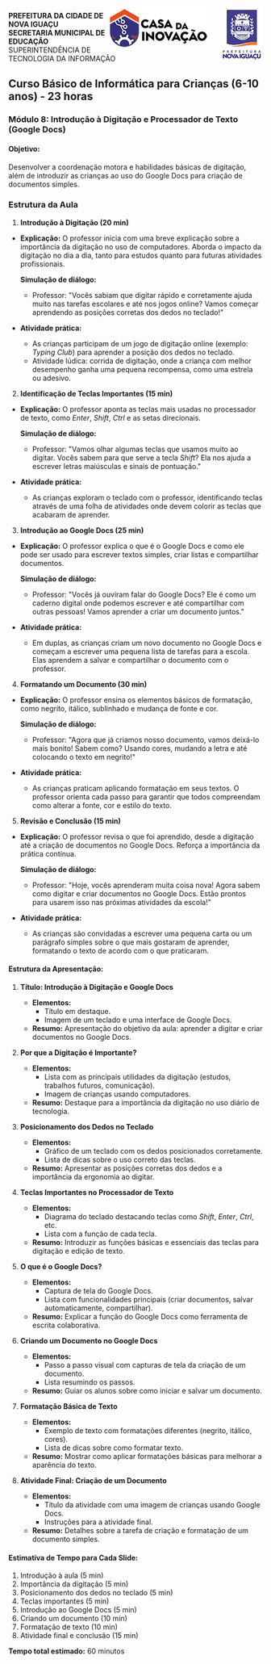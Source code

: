<img src="Imagem/logopcni.png" align="right" style="margin-top:5px; " />
<img src="Imagem/logoCasaInovacao.png" align="right" style="margin-top:5px;margin-right:20px" />

**PREFEITURA DA CIDADE DE NOVA IGUAÇU** <br>
**SECRETARIA MUNICIPAL DE EDUCAÇÃO** <br>
SUPERINTENDÊNCIA DE TECNOLOGIA DA INFORMAÇÃO <br>

## Curso Básico de Informática para Crianças (6-10 anos) - 23 horas

### Módulo 8: Introdução à Digitação e Processador de Texto (Google Docs)

#### Objetivo:
Desenvolver a coordenação motora e habilidades básicas de digitação, além de introduzir as crianças ao uso do Google Docs para criação de documentos simples.


### Estrutura da Aula

1. **Introdução à Digitação (20 min)**
- **Explicação:**
  O professor inicia com uma breve explicação sobre a importância da digitação no uso de computadores. Aborda o impacto da digitação no dia a dia, tanto para estudos quanto para futuras atividades profissionais.
  
  **Simulação de diálogo:**
  - Professor: "Vocês sabiam que digitar rápido e corretamente ajuda muito nas tarefas escolares e até nos jogos online? Vamos começar aprendendo as posições corretas dos dedos no teclado!"

- **Atividade prática:**
  - As crianças participam de um jogo de digitação online (exemplo: *Typing Club*) para aprender a posição dos dedos no teclado.
  - Atividade lúdica: corrida de digitação, onde a criança com melhor desempenho ganha uma pequena recompensa, como uma estrela ou adesivo.

2. **Identificação de Teclas Importantes (15 min)**
- **Explicação:**
  O professor aponta as teclas mais usadas no processador de texto, como *Enter*, *Shift*, *Ctrl* e as setas direcionais.

  **Simulação de diálogo:**
  - Professor: "Vamos olhar algumas teclas que usamos muito ao digitar. Vocês sabem para que serve a tecla *Shift*? Ela nos ajuda a escrever letras maiúsculas e sinais de pontuação."

- **Atividade prática:**
  - As crianças exploram o teclado com o professor, identificando teclas através de uma folha de atividades onde devem colorir as teclas que acabaram de aprender.

3. **Introdução ao Google Docs (25 min)**
- **Explicação:**
  O professor explica o que é o Google Docs e como ele pode ser usado para escrever textos simples, criar listas e compartilhar documentos.

  **Simulação de diálogo:**
  - Professor: "Vocês já ouviram falar do Google Docs? Ele é como um caderno digital onde podemos escrever e até compartilhar com outras pessoas! Vamos aprender a criar um documento juntos."

- **Atividade prática:**
  - Em duplas, as crianças criam um novo documento no Google Docs e começam a escrever uma pequena lista de tarefas para a escola. Elas aprendem a salvar e compartilhar o documento com o professor.

4. **Formatando um Documento (30 min)**
- **Explicação:**
  O professor ensina os elementos básicos de formatação, como negrito, itálico, sublinhado e mudança de fonte e cor.

  **Simulação de diálogo:**
  - Professor: "Agora que já criamos nosso documento, vamos deixá-lo mais bonito! Sabem como? Usando cores, mudando a letra e até colocando o texto em negrito!"

- **Atividade prática:**
  - As crianças praticam aplicando formatação em seus textos. O professor orienta cada passo para garantir que todos compreendam como alterar a fonte, cor e estilo do texto.

5. **Revisão e Conclusão (15 min)**
- **Explicação:**
  O professor revisa o que foi aprendido, desde a digitação até a criação de documentos no Google Docs. Reforça a importância da prática contínua.

  **Simulação de diálogo:**
  - Professor: "Hoje, vocês aprenderam muita coisa nova! Agora sabem como digitar e criar documentos no Google Docs. Estão prontos para usarem isso nas próximas atividades da escola!"

- **Atividade prática:**
  - As crianças são convidadas a escrever uma pequena carta ou um parágrafo simples sobre o que mais gostaram de aprender, formatando o texto de acordo com o que praticaram.


#### Estrutura da Apresentação:

1. **Título: Introdução à Digitação e Google Docs**
   - **Elementos:**
     - Título em destaque.
     - Imagem de um teclado e uma interface de Google Docs.
   - **Resumo:** Apresentação do objetivo da aula: aprender a digitar e criar documentos no Google Docs.

2. **Por que a Digitação é Importante?**
   - **Elementos:**
     - Lista com as principais utilidades da digitação (estudos, trabalhos futuros, comunicação).
     - Imagem de crianças usando computadores.
   - **Resumo:** Destaque para a importância da digitação no uso diário de tecnologia.

3. **Posicionamento dos Dedos no Teclado**
   - **Elementos:**
     - Gráfico de um teclado com os dedos posicionados corretamente.
     - Lista de dicas sobre o uso correto das teclas.
   - **Resumo:** Apresentar as posições corretas dos dedos e a importância da ergonomia ao digitar.

4. **Teclas Importantes no Processador de Texto**
   - **Elementos:**
     - Diagrama do teclado destacando teclas como *Shift*, *Enter*, *Ctrl*, etc.
     - Lista com a função de cada tecla.
   - **Resumo:** Introduzir as funções básicas e essenciais das teclas para digitação e edição de texto.

5. **O que é o Google Docs?**
   - **Elementos:**
     - Captura de tela do Google Docs.
     - Lista com funcionalidades principais (criar documentos, salvar automaticamente, compartilhar).
   - **Resumo:** Explicar a função do Google Docs como ferramenta de escrita colaborativa.

6. **Criando um Documento no Google Docs**
   - **Elementos:**
     - Passo a passo visual com capturas de tela da criação de um documento.
     - Lista resumindo os passos.
   - **Resumo:** Guiar os alunos sobre como iniciar e salvar um documento.

7. **Formatação Básica de Texto**
   - **Elementos:**
     - Exemplo de texto com formatações diferentes (negrito, itálico, cores).
     - Lista de dicas sobre como formatar texto.
   - **Resumo:** Mostrar como aplicar formatações básicas para melhorar a aparência do texto.

8. **Atividade Final: Criação de um Documento**
   - **Elementos:**
     - Título da atividade com uma imagem de crianças usando Google Docs.
     - Instruções para a atividade final.
   - **Resumo:** Detalhes sobre a tarefa de criação e formatação de um documento simples.


#### Estimativa de Tempo para Cada Slide:
1. Introdução à aula (5 min)
2. Importância da digitação (5 min)
3. Posicionamento dos dedos no teclado (5 min)
4. Teclas importantes (5 min)
5. Introdução ao Google Docs (5 min)
6. Criando um documento (10 min)
7. Formatação de texto (10 min)
8. Atividade final e conclusão (15 min)

**Tempo total estimado:** 60 minutos

